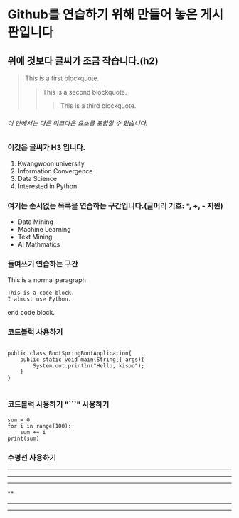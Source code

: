 # Github를 연습하기 위해 만들어 놓은 게시판입니다
## 위에 것보다 글씨가 조금 작습니다.(h2)
> This is a first blockquote.
> > This is a second blockquote.
> > > This is a third blockquote.
###### 이 안에서는 다른 마크다운 요소를 포함할 수 있습니다.
### 이것은 글씨가 H3 입니다.
1. Kwangwoon university
2. Information Convergence
4. Data Science
3. Interested in Python

### 여기는 순서없는 목록을 연습하는 구간입니다.(글머리 기호: *, +, - 지원)
* Data Mining
* Machine Learning
* Text Mining
* AI Mathmatics

### 들여쓰기 연습하는 구간
This is a normal paragraph

    This is a code block.
    I almost use Python.
    
end code block.

### 코드블럭 사용하기
<pre>
<code>
public class BootSpringBootApplication{
    public static void main(String[] args){
        System.out.println("Hello, kisoo");
    }
}
</code>
</pre>

### 코드블럭 사용하기 "```" 사용하기
```
sum = 0
for i in range(100):
    sum += i
print(sum)
```

### 수평선 사용하기
* * *
***
*****
**
- - -
--------------

